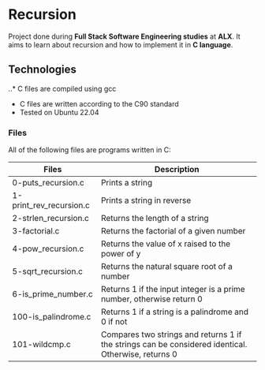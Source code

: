 # Recursion

Project done during **Full Stack Software Engineering studies** at **ALX**. It aims to learn about recursion and how to implement it in **C language**.

## Technologies
..* C files are compiled using gcc 
* C files are written according to the C90 standard
* Tested on Ubuntu 22.04

### Files

All of the following files are programs written in C: 

| Files | Description|
| ------------- | ------------- |
| 0-puts_recursion.c | 	Prints a string |
| 1-print_rev_recursion.c  |  	Prints a string in reverse |
|  2-strlen_recursion.c   |   	Returns the length of a string |
| 3-factorial.c  |   	Returns the factorial of a given number |
| 4-pow_recursion.c  |   	Returns the value of x raised to the power of y |
| 5-sqrt_recursion.c  | 	Returns the natural square root of a number |
| 6-is_prime_number.c | 	Returns 1 if the input integer is a prime number, otherwise return 0 |
|  100-is_palindrome.c   |  	Returns 1 if a string is a palindrome and 0 if not |
| 101-wildcmp.c  |	Compares two strings and returns 1 if the strings can be considered identical. Otherwise, returns 0 |
